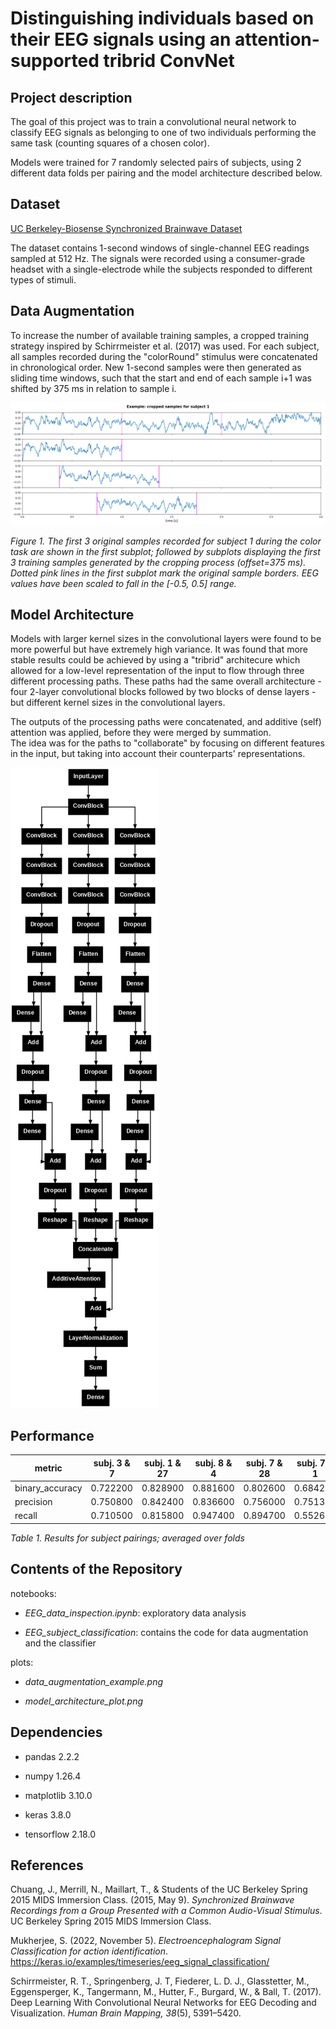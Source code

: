 # Distinguishing individuals based on their EEG signals using an attention-supported tribrid ConvNet
## Project description

The goal of this project was to train a convolutional neural network to classify EEG signals as belonging to one of two individuals performing the same task (counting squares of a chosen color). 

Models were trained for 7 randomly selected pairs of subjects, using 2 different data folds per pairing and the model architecture described below. 

## Dataset

[UC Berkeley-Biosense Synchronized Brainwave Dataset](https://www.kaggle.com/datasets/berkeley-biosense/synchronized-brainwave-dataset)

The dataset contains 1-second windows of single-channel EEG readings sampled at 512 Hz. The signals were recorded using a consumer-grade headset with a single-electrode
while the subjects responded to different types of stimuli. 

## Data Augmentation

To increase the number of available training samples, a cropped training strategy inspired by Schirrmeister et al. (2017) was used. For each subject, all samples recorded during the 
"colorRound" stimulus were concatenated in chronological order. New 1-second samples were then generated as sliding time windows, such that the start and end of each sample i+1 
was shifted by 375 ms in relation to sample i.

![Plot illustrating the data augmentation procedure](data_augmentation_example.png)

<i>Figure 1. The first 3 original samples recorded for subject 1 during the color task are shown in the first subplot; 
followed by subplots displaying the first 3 training samples generated by the cropping process (offset=375 ms). 
Dotted pink lines in the first subplot mark the original sample borders. EEG values have been scaled to fall in the [-0.5, 0.5] range.</i>

## Model Architecture

Models with larger kernel sizes in the convolutional layers were found to be more powerful but have extremely high variance. 
It was found that more stable results could be achieved by using a "tribrid" architecure which allowed for a low-level representation 
of the input to flow through three different processing paths. These paths had the same overall architecture - four 2-layer convolutional blocks followed by two blocks of dense layers -
but different kernel sizes in the convolutional layers. 

The outputs of the processing paths were concatenated, and additive (self) attention was applied, before they were merged by summation.  
The idea was for the paths to "collaborate" by focusing on different features in the input, but taking into account their counterparts' representations.

![Depiction of model architecture](model_architecture_plot.png)

## Performance

|metric         |subj. 3 & 7 |subj. 1 & 27 |subj. 8 & 4 |subj. 7 & 28 |subj. 7 & 1 |subj. 1 & 28 |subj. 6 & 18|
|---------------|------------|-------------|------------|-------------|------------|-------------|------------|
|binary_accuracy|0.722200    |0.828900 	   |0.881600 	|0.802600     |0.684200    |0.631600 	 |0.947400    |
|precision 	|0.750800    |0.842400 	   |0.836600 	|0.756000     |0.751300    |0.625000 	 |0.928600    |
|recall 	|0.710500    |0.815800 	   |0.947400 	|0.894700     |0.552600    |0.657900 	 |0.973700    |

<i>Table 1. Results for subject pairings; averaged over folds</i>

## Contents of the Repository

notebooks:

 - *EEG_data_inspection.ipynb*: exploratory data analysis

 - *EEG_subject_classification*: contains the code for data augmentation and the classifier

plots:

 - *data_augmentation_example.png*

 - *model_architecture_plot.png*

## Dependencies

 - pandas 2.2.2

 - numpy 1.26.4

 - matplotlib 3.10.0

 - keras 3.8.0

 - tensorflow 2.18.0

## References

Chuang, J., Merrill, N., Maillart, T., & Students of the UC Berkeley Spring 2015 MIDS Immersion Class. (2015, May 9). 
*Synchronized Brainwave Recordings from a Group Presented with a Common Audio-Visual Stimulus*. UC Berkeley Spring 2015 MIDS Immersion Class.

Mukherjee, S. (2022, November 5). *Electroencephalogram Signal Classification for action identification*. https://keras.io/examples/timeseries/eeg_signal_classification/

Schirrmeister, R. T., Springenberg, J. T, Fiederer, L. D. J., Glasstetter, M., Eggensperger, K., Tangermann, M., Hutter, F., Burgard, W., & Ball, T. (2017). 
Deep Learning With Convolutional Neural Networks for EEG Decoding and Visualization. *Human Brain Mapping, 38*(5), 5391–5420. 
